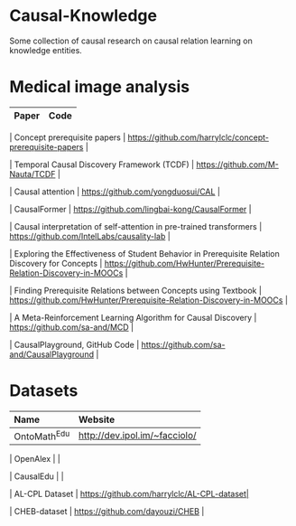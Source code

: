 # Causal-Knowledge
Some collection of  causal research on causal relation learning on knowledge entities.


# Medical image analysis
| Paper | Code |
| :----- | :---- |

| Concept prerequisite papers | https://github.com/harrylclc/concept-prerequisite-papers |

| Temporal Causal Discovery Framework (TCDF) | https://github.com/M-Nauta/TCDF |

| Causal attention | https://github.com/yongduosui/CAL |

| CausalFormer | https://github.com/lingbai-kong/CausalFormer |

| Causal interpretation of self-attention in pre-trained transformers | https://github.com/IntelLabs/causality-lab |

| Exploring the Effectiveness of Student Behavior in Prerequisite Relation Discovery for Concepts | https://github.com/HwHunter/Prerequisite-Relation-Discovery-in-MOOCs |

| Finding Prerequisite Relations between Concepts using Textbook | https://github.com/HwHunter/Prerequisite-Relation-Discovery-in-MOOCs |

| A Meta-Reinforcement Learning Algorithm for Causal Discovery | https://github.com/sa-and/MCD |

| CausalPlayground, GitHub Code | https://github.com/sa-and/CausalPlayground |



# Datasets
| Name | Website |
| :----- | :---- |
| OntoMath$^\text{Edu}$ | http://dev.ipol.im/~facciolo/ |

| OpenAlex  | |

| CausalEdu | |

| AL-CPL Dataset | https://github.com/harrylclc/AL-CPL-dataset|

| CHEB-dataset | https://github.com/dayouzi/CHEB |

